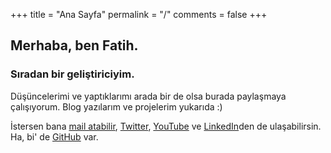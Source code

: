 +++
title = "Ana Sayfa"
permalink = "/"
comments = false
+++

## Merhaba, ben Fatih.

### Sıradan bir geliştiriciyim. 

Düşüncelerimi ve yaptıklarımı arada bir de olsa burada paylaşmaya çalışıyorum. Blog yazılarım ve projelerim yukarıda :)

İstersen bana [mail atabilir](mailto:fth.dgn@outlook.com), [Twitter](https://twitter.com/fatihdgntr), [YouTube](https://www.youtube.com/channel/UCL_3Q1jbOhNuhcThWpeRLSA) ve [LinkedIn](https://www.linkedin.com/in/fatihdgn)den de ulaşabilirsin. Ha, bi' de [GitHub](https://github.com/fatihdgn) var.

